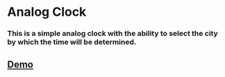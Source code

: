 # Analog Clock
### This is a simple analog clock with the ability to select the city by which the time will be determined.
## [Demo](https://plamyaa.github.io/analog-clock/)